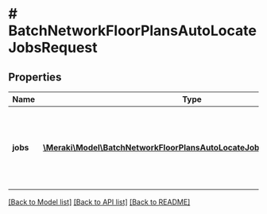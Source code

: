 # # BatchNetworkFloorPlansAutoLocateJobsRequest

## Properties

Name | Type | Description | Notes
------------ | ------------- | ------------- | -------------
**jobs** | [**\Meraki\Model\BatchNetworkFloorPlansAutoLocateJobsRequestJobsInner[]**](BatchNetworkFloorPlansAutoLocateJobsRequestJobsInner.md) | The list of auto locate jobs to be scheduled. Up to 100 jobs can be provided in a request. |

[[Back to Model list]](../../README.md#models) [[Back to API list]](../../README.md#endpoints) [[Back to README]](../../README.md)
